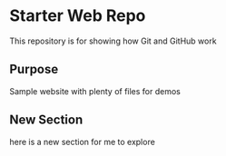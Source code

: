 # Starter Web Repo

This repository is for showing how Git and GitHub work

## Purpose

Sample website with plenty of files for demos

## New Section

here is a new section for me to explore
